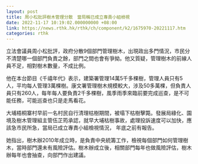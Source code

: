 ```yaml
---
layout: post
title: 周小松批評樹木管理分散　當局稱已成立專責小組檢視
date: 2022-11-17 10:19:02.000000000 +08:00
link: https://news.rthk.hk/rthk/ch/component/k2/1675970-20221117.htm
categories: rthk
---
```


立法會議員周小松批評，政府分散9個部門管理樹木，出現政出多門情況，市民分不清楚哪一個部門負責之餘，部門之間也會有爭拗。他又質疑，管理樹木的前線人員不足，相對樹木數量，不成比例。

他在本台節目《千禧年代》表示，建築署管理14萬5千多棵樹，管理人員只有5人，平均每人管理3萬棵樹。康文署管理樹木規模較大，涉及50多萬棵，但負責人員只有260人，每年每人要負責2千多棵樹，風季雨季來臨前要完成巡查，是不可能任務，可能巡查也只是走馬看花。

大埔梧桐寨村早前一名村民自行清理枯樹期間，被塌下枯樹擊斃。發展局綠化、園境及樹木管理組主管伍芷筠承認，就早大埔枯樹事故，處理投訴速度可以加快，應該急市民所急，當局已成立專責小組檢視情況， 年底之前有報告。

她指出，樹木辦2010年成立時，是負責中央統籌工作，檢視每個部門如何管理樹木，當時部門還未有風險評估。樹木辦成立後，相關部門每年也做風險評估，樹木辦每年也會抽查，向部門作出建議。
